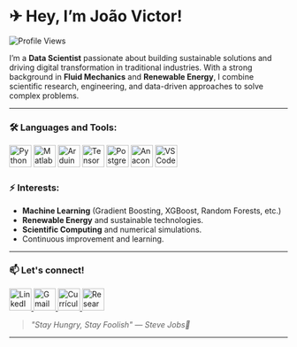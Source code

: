 # ✈ Hey, I’m João Victor!
![Profile Views](https://komarev.com/ghpvc/?username=barros-jv&color=blue)

I’m a **Data Scientist** passionate about building sustainable solutions and driving digital transformation in traditional industries. With a strong background in **Fluid Mechanics** and **Renewable Energy**, I combine scientific research, engineering, and data-driven approaches to solve complex problems.

---

### 🛠️ Languages and Tools:
<p>
  <img src="https://cdn.jsdelivr.net/gh/devicons/devicon/icons/python/python-original.svg" alt="Python" width="40" height="40"/>
  <img src="https://cdn.jsdelivr.net/gh/devicons/devicon/icons/matlab/matlab-original.svg" alt="Matlab" width="40" height="40"/>
  <img src="https://cdn.jsdelivr.net/gh/devicons/devicon/icons/arduino/arduino-original.svg" alt="Arduino" width="40" height="40"/>
  <img src="https://cdn.jsdelivr.net/gh/devicons/devicon/icons/tensorflow/tensorflow-original.svg" alt="TensorFlow" width="40" height="40"/>
  <img src="https://cdn.jsdelivr.net/gh/devicons/devicon/icons/postgresql/postgresql-original.svg" alt="PostgreSQL" width="40" height="40"/>
  <img src="https://cdn.jsdelivr.net/gh/devicons/devicon/icons/anaconda/anaconda-original.svg" alt="Anaconda" width="40" height="40"/>
  <img src="https://cdn.jsdelivr.net/gh/devicons/devicon/icons/vscode/vscode-original.svg" alt="VSCode" width="40" height="40"/>
</p>

### ⚡ Interests:
- **Machine Learning** (Gradient Boosting, XGBoost, Random Forests, etc.)
- **Renewable Energy** and sustainable technologies.
- **Scientific Computing** and numerical simulations.
- Continuous improvement and learning.

---

### 📫 Let's connect!

<p>
  <a href="www.linkedin.com/in/joao-victor-bsantos" target="_blank">
    <img src="https://cdn.jsdelivr.net/gh/devicons/devicon/icons/linkedin/linkedin-original.svg" alt="LinkedIn" width="40" height="40"/>
  </a>
  <a href="mailto:limit.willow613@eagereverest.com" target="_blank">
    <img src="https://cdn.jsdelivr.net/gh/devicons/devicon/icons/google/google-original.svg" alt="Gmail" width="40" height="40"/>
  </a>
  <a href="http://lattes.cnpq.br/2977506018896576" target="_blank">
  <img src="https://icons.iconarchive.com/icons/academicons-team/academicons/128/lattes-icon.png" alt="Currículo Lattes" width="40" height="40"/>
  </a>
  <a href="https://www.researchgate.net/profile/your-researchgate" target="_blank">
    <img src="https://upload.wikimedia.org/wikipedia/commons/5/5e/ResearchGate_icon_SVG.svg" alt="ResearchGate" width="40" height="40"/>
  </a>
</p>


> *"Stay Hungry, Stay Foolish" — Steve Jobs🍎*

---


